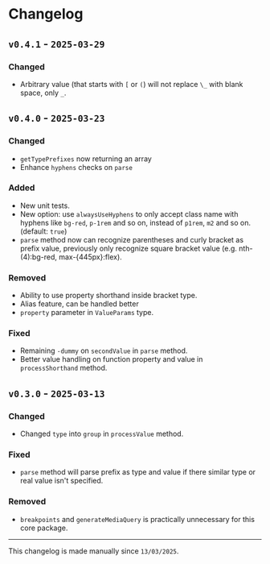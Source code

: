 # Changelog

## `v0.4.1` - `2025-03-29`

### Changed

- Arbitrary value (that starts with `[` or `(`) will not replace `\_` with blank space, only `_`.

## `v0.4.0` - `2025-03-23`

### Changed

- `getTypePrefixes` now returning an array
- Enhance `hyphens` checks on `parse`

### Added

- New unit tests.
- New option: use `alwaysUseHyphens` to only accept class name with hyphens like `bg-red`, `p-1rem` and so on, instead of `p1rem`, `m2` and so on. (default: `true`)
- `parse` method now can recognize parentheses and curly bracket as prefix value, previously only recognize square bracket value (e.g. nth-(4):bg-red, max-{445px}:flex).

### Removed

- Ability to use property shorthand inside bracket type.
- Alias feature, can be handled better
- `property` parameter in `ValueParams` type.

### Fixed

- Remaining `-dummy` on `secondValue` in `parse` method.
- Better value handling on function property and value in `processShorthand` method.

## `v0.3.0` - `2025-03-13`

### Changed

- Changed `type` into `group` in `processValue` method.

### Fixed

- `parse` method will parse prefix as type and value if there similar type or real value isn't specified.

### Removed

- `breakpoints` and `generateMediaQuery` is practically unnecessary for this core package.

---

This changelog is made manually since `13/03/2025`.
